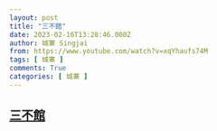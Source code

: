 ```yaml
---
layout: post
title: "三不館"
date: 2023-02-16T13:28:46.000Z
author: 城寨 Singjai
from: https://www.youtube.com/watch?v=xqYhaufs74M
tags: [ 城寨 ]
comments: True
categories: [ 城寨 ]
---
```

<!--1676554126000-->
[三不館](https://www.youtube.com/watch?v=xqYhaufs74M)
------

<div>

</div>
